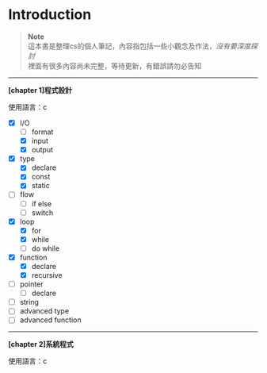 # Introduction

> **Note** <br />
> 這本書是整理cs的個人筆記，內容指包括一些小觀念及作法，*沒有要深度探討* <br />
> 裡面有很多內容尚未完整，等待更新，有錯誤請勿必告知

---

**[chapter 1]程式設計**

使用語言：c

- [x] I/O
  - [ ] format
  - [x] input
  - [x] output
- [x] type
  - [x] declare
  - [x] const
  - [x] static
- [ ] flow
  - [ ] if else
  - [ ] switch
- [x] loop
  - [x] for
  - [x] while
  - [ ] do while
- [x] function
  - [x] declare
  - [x] recursive
- [ ] pointer
  - [ ] declare
- [ ] string
- [ ] advanced type
- [ ] advanced function

---

**[chapter 2]系統程式**

使用語言：c
